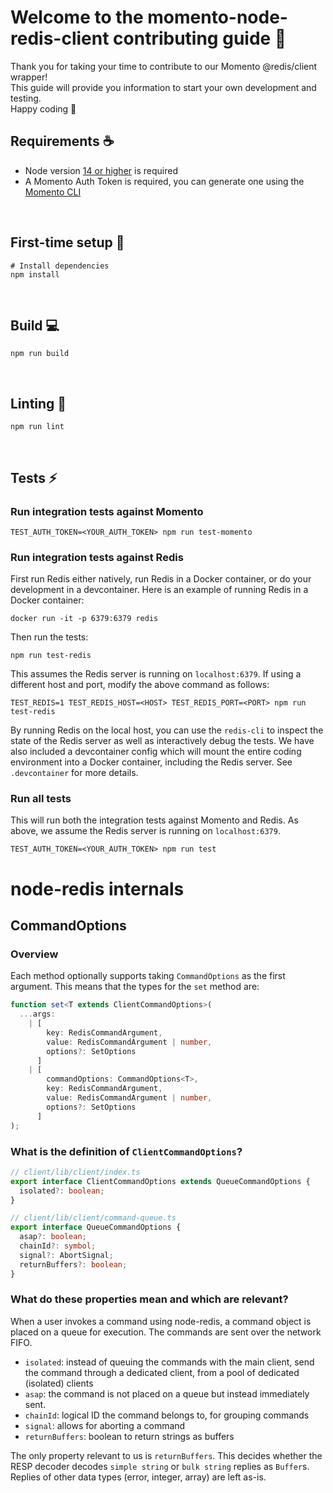 # Welcome to the momento-node-redis-client contributing guide :wave:

Thank you for taking your time to contribute to our Momento @redis/client wrapper!
<br/>
This guide will provide you information to start your own development and testing.
<br/>
Happy coding :dancer:
<br/>

## Requirements :coffee:

- Node version [14 or higher](https://nodejs.org/en/download/) is required
- A Momento Auth Token is required, you can generate one using the [Momento CLI](https://github.com/momentohq/momento-cli)

<br/>

## First-time setup :wrench:

```
# Install dependencies
npm install
```

<br />

## Build :computer:

```
npm run build
```

<br/>

## Linting :flashlight:

```
npm run lint
```

<br/>

## Tests :zap:

### Run integration tests against Momento

```
TEST_AUTH_TOKEN=<YOUR_AUTH_TOKEN> npm run test-momento
```

### Run integration tests against Redis

First run Redis either natively, run Redis in a Docker container, or do your development in a devcontainer. Here is an example of running Redis in a Docker container:

```
docker run -it -p 6379:6379 redis
```

Then run the tests:

```
npm run test-redis
```

This assumes the Redis server is running on `localhost:6379`. If using a different host and port, modify the above command as follows:

```
TEST_REDIS=1 TEST_REDIS_HOST=<HOST> TEST_REDIS_PORT=<PORT> npm run test-redis
```

By running Redis on the local host, you can use the `redis-cli` to inspect the state of the Redis server as well as interactively debug the tests. We have also included a devcontainer config which will mount the entire coding environment into a Docker container, including the Redis server. See `.devcontainer` for more details.

### Run all tests

This will run both the integration tests against Momento and Redis. As above, we assume the Redis server is running on `localhost:6379`.

```
TEST_AUTH_TOKEN=<YOUR_AUTH_TOKEN> npm run test
```

# node-redis internals

## CommandOptions

### Overview

Each method optionally supports taking `CommandOptions` as the first argument.
This means that the types for the `set` method are:

```typescript
function set<T extends ClientCommandOptions>(
  ...args:
    | [
        key: RedisCommandArgument,
        value: RedisCommandArgument | number,
        options?: SetOptions
      ]
    | [
        commandOptions: CommandOptions<T>,
        key: RedisCommandArgument,
        value: RedisCommandArgument | number,
        options?: SetOptions
      ]
);
```

### What is the definition of `ClientCommandOptions`?

```typescript
// client/lib/client/index.ts
export interface ClientCommandOptions extends QueueCommandOptions {
  isolated?: boolean;
}

// client/lib/client/command-queue.ts
export interface QueueCommandOptions {
  asap?: boolean;
  chainId?: symbol;
  signal?: AbortSignal;
  returnBuffers?: boolean;
}
```

### What do these properties mean and which are relevant?

When a user invokes a command using node-redis, a command object is placed on a queue for execution. The commands are sent over the network FIFO.

- `isolated`: instead of queuing the commands with the main client, send the command through a dedicated client, from a pool of dedicated (isolated) clients
- `asap`: the command is not placed on a queue but instead immediately sent.
- `chainId`: logical ID the command belongs to, for grouping commands
- `signal`: allows for aborting a command
- `returnBuffers`: boolean to return strings as buffers

The only property relevant to us is `returnBuffers`. This decides whether the RESP decoder decodes `simple string` or `bulk string` replies as `Buffer`s. Replies of other data types (error, integer, array) are left as-is.
